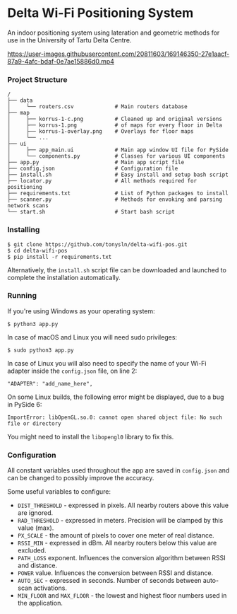 # Delta Wi-Fi Positioning System
An indoor positioning system using lateration and geometric methods for use in the University of Tartu Delta Centre.


https://user-images.githubusercontent.com/20811603/169146350-27e1aacf-87a9-4afc-bdaf-0e7ae15886d0.mp4


### Project Structure
```shell
/
├── data
│     └── routers.csv             # Main routers database
├── map
│     ├── korrus-1-c.png          # Cleaned up and original versions
│     ├── korrus-1.png            # of maps for every floor in Delta
│     ├── korrus-1-overlay.png    # Overlays for floor maps
│     └── ...
├── ui                      
│     ├── app_main.ui             # Main app window UI file for PySide
│     └── components.py           # Classes for various UI components
├── app.py                        # Main app script file
├── config.json                   # Configuration file
├── install.sh                    # Easy install and setup bash script
├── locator.py                    # All methods required for positioning
├── requirements.txt              # List of Python packages to install
├── scanner.py                    # Methods for envoking and parsing network scans
└── start.sh                      # Start bash script
```


### Installing

```
$ git clone https://github.com/tonysln/delta-wifi-pos.git
$ cd delta-wifi-pos
$ pip install -r requirements.txt
```

Alternatively, the `install.sh` script file can be downloaded and launched to complete the installation automatically.


### Running
If you're using Windows as your operating system:

```
$ python3 app.py
```

In case of macOS and Linux you will need sudo privileges:
```
$ sudo python3 app.py
```

In case of Linux you will also need to specify the name of your Wi-Fi adapter inside the `config.json` file, on line 2:
```
"ADAPTER": "add_name_here",
```

On some Linux builds, the following error might be displayed, due to a bug in PySide 6:

```
ImportError: libOpenGL.so.0: cannot open shared object file: No such file or directory
```

You might need to install the `libopengl0` library to fix this.


### Configuration

All constant variables used throughout the app are saved in `config.json` and can be changed to possibly improve the accuracy. 

Some useful variables to configure:

- `DIST_THRESHOLD` - expressed in pixels. All nearby routers above this value are ignored.
- `RAD_THRESHOLD` - expressed in meters. Precision will be clamped by this value (max).
- `PX_SCALE` - the amount of pixels to cover one meter of real distance.
- `RSSI_MIN` - expressed in dBm. All nearby routers below this value are excluded.
- `PATH_LOSS` exponent. Influences the conversion algorithm between RSSI and distance.
- `POWER` value. Influences the conversion between RSSI and distance.
- `AUTO_SEC` - expressed in seconds. Number of seconds between auto-scan activations.
- `MIN_FLOOR` and `MAX_FLOOR` - the lowest and highest floor numbers used in the application.
